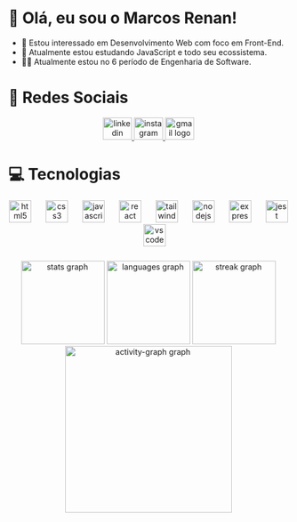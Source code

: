 # 👋 Olá, eu sou o Marcos Renan!
- 👀 Estou interessado em Desenvolvimento Web com foco em Front-End.
- 🌱 Atualmente estou estudando JavaScript e todo seu ecossistema.
- 🧑‍🎓 Atualmente estou no 6 período de Engenharia de Software.

# 🙋 Redes Sociais

  <div align="center">
  <a href="https://www.linkedin.com/in/marcos-renan-oliveira-a57193284/" target="_blank">
    <img src="https://raw.githubusercontent.com/maurodesouza/profile-readme-generator/master/src/assets/icons/social/linkedin/default.svg" width="52" height="40" alt="linkedin logo"  />
  </a>
  <a href="https://www.instagram.com/marcos_renan4/" target="_blank">
    <img src="https://raw.githubusercontent.com/maurodesouza/profile-readme-generator/master/src/assets/icons/social/instagram/default.svg" width="52" height="40" alt="instagram logo"  />
  </a>
  <a href="devmarcos7@gmail.com" target="_blank">
    <img src="https://raw.githubusercontent.com/maurodesouza/profile-readme-generator/master/src/assets/icons/social/gmail/default.svg" width="52" height="40" alt="gmail logo"  />
  </a>
</div>

# 💻 Tecnologias

<div align="center">
  <img src="https://skillicons.dev/icons?i=html" height="40" alt="html5 logo"  />
  <img width="18" />
  <img src="https://skillicons.dev/icons?i=css" height="40" alt="css3 logo"  />
  <img width="18" />
  <img src="https://skillicons.dev/icons?i=js" height="40" alt="javascript logo"  />
  <img width="18" />
  <img src="https://skillicons.dev/icons?i=react" height="40" alt="react logo"  />
  <img width="18" />
  <img src="https://skillicons.dev/icons?i=tailwind" height="40" alt="tailwindcss logo"  />
  <img width="18" />
  <img src="https://skillicons.dev/icons?i=nodejs" height="40" alt="nodejs logo"  />
  <img width="18" />
  <img src="https://skillicons.dev/icons?i=express" height="40" alt="express logo"  />
  <img width="18" />
  <img src="https://skillicons.dev/icons?i=jest" height="40" alt="jest logo"  />
  <img width="18" />
  <img src="https://skillicons.dev/icons?i=vscode" height="40" alt="vscode logo"  />
</div>

###

<div align="center">
  <img src="https://github-readme-stats.vercel.app/api?username=marcos-renan&hide_title=false&hide_rank=false&show_icons=true&include_all_commits=true&count_private=true&disable_animations=false&theme=aura&locale=en&hide_border=false&order=1" height="150" alt="stats graph"  />
  <img src="https://github-readme-stats.vercel.app/api/top-langs?username=marcos-renan&locale=en&hide_title=false&layout=compact&card_width=320&langs_count=5&theme=aura&hide_border=false&order=2" height="150" alt="languages graph"  />
  <img src="https://streak-stats.demolab.com?user=marcos-renan&locale=en&mode=daily&theme=aura&hide_border=false&border_radius=5&order=3" height="150" alt="streak graph"  />
  <img src="https://github-readme-activity-graph.vercel.app/graph?username=marcos-renan&radius=16&theme=nightowl&area=true&order=5" height="300" alt="activity-graph graph"  />
</div>

###
<!---
devmarcosjs/devmarcosjs is a ✨ special ✨ repository because its `README.md` (this file) appears on your GitHub profile.
You can click the Preview link to take a look at your changes.
--->
